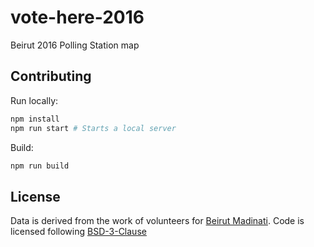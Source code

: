 # vote-here-2016
Beirut 2016 Polling Station map

## Contributing

Run locally: 
```sh
npm install 
npm run start # Starts a local server
```

Build:
```sh
npm run build 
```

## License

Data is derived from the work of volunteers for [Beirut Madinati](http://beirutmadinati.com/).
Code is licensed following [BSD-3-Clause](https://github.com/kamicut/vote-here-2016/blob/master/LICENSE)
